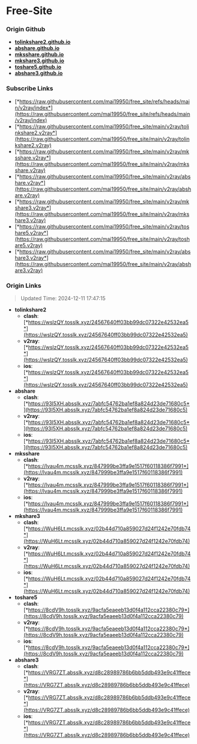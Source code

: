 # Free-Site

### Origin Github

- [**tolinkshare2.github.io**](https://github.com/tolinkshare2/tolinkshare2.github.io)
- [**abshare.github.io**](https://github.com/abshare/abshare.github.io)
- [**mksshare.github.io**](https://github.com/mksshare/mksshare.github.io)
- [**mkshare3.github.io**](https://github.com/mkshare3/mkshare3.github.io)
- [**toshare5.github.io**](https://github.com/toshare5/toshare5.github.io)
- [**abshare3.github.io**](https://github.com/abshare3/abshare3.github.io)

### Subscribe Links

- [*https://raw.githubusercontent.com/mai19950/free_site/refs/heads/main/v2ray/index*](https://raw.githubusercontent.com/mai19950/free_site/refs/heads/main/v2ray/index)
- [*https://raw.githubusercontent.com/mai19950/free_site/main/v2ray/tolinkshare2.v2ray*](https://raw.githubusercontent.com/mai19950/free_site/main/v2ray/tolinkshare2.v2ray)
- [*https://raw.githubusercontent.com/mai19950/free_site/main/v2ray/mksshare.v2ray*](https://raw.githubusercontent.com/mai19950/free_site/main/v2ray/mksshare.v2ray)
- [*https://raw.githubusercontent.com/mai19950/free_site/main/v2ray/abshare.v2ray*](https://raw.githubusercontent.com/mai19950/free_site/main/v2ray/abshare.v2ray)
- [*https://raw.githubusercontent.com/mai19950/free_site/main/v2ray/mkshare3.v2ray*](https://raw.githubusercontent.com/mai19950/free_site/main/v2ray/mkshare3.v2ray)
- [*https://raw.githubusercontent.com/mai19950/free_site/main/v2ray/toshare5.v2ray*](https://raw.githubusercontent.com/mai19950/free_site/main/v2ray/toshare5.v2ray)
- [*https://raw.githubusercontent.com/mai19950/free_site/main/v2ray/abshare3.v2ray*](https://raw.githubusercontent.com/mai19950/free_site/main/v2ray/abshare3.v2ray)

### Origin Links

> Updated Time: 2024-12-11 17:47:15

- **tolinkshare2**
  - **clash**: [*https://wslzQY.tosslk.xyz/24567640ff03bb99dc07322e42532ea5*](https://wslzQY.tosslk.xyz/24567640ff03bb99dc07322e42532ea5)
  - **v2ray**: [*https://wslzQY.tosslk.xyz/24567640ff03bb99dc07322e42532ea5*](https://wslzQY.tosslk.xyz/24567640ff03bb99dc07322e42532ea5)
  - **ios**: [*https://wslzQY.tosslk.xyz/24567640ff03bb99dc07322e42532ea5*](https://wslzQY.tosslk.xyz/24567640ff03bb99dc07322e42532ea5)
- **abshare**
  - **clash**: [*https://93I5XH.absslk.xyz/7abfc54762ba1ef8a824d23de71680c5*](https://93I5XH.absslk.xyz/7abfc54762ba1ef8a824d23de71680c5)
  - **v2ray**: [*https://93I5XH.absslk.xyz/7abfc54762ba1ef8a824d23de71680c5*](https://93I5XH.absslk.xyz/7abfc54762ba1ef8a824d23de71680c5)
  - **ios**: [*https://93I5XH.absslk.xyz/7abfc54762ba1ef8a824d23de71680c5*](https://93I5XH.absslk.xyz/7abfc54762ba1ef8a824d23de71680c5)
- **mksshare**
  - **clash**: [*https://Ivau4m.mcsslk.xyz/847999be3ffa9e1517f60118386f7991*](https://Ivau4m.mcsslk.xyz/847999be3ffa9e1517f60118386f7991)
  - **v2ray**: [*https://Ivau4m.mcsslk.xyz/847999be3ffa9e1517f60118386f7991*](https://Ivau4m.mcsslk.xyz/847999be3ffa9e1517f60118386f7991)
  - **ios**: [*https://Ivau4m.mcsslk.xyz/847999be3ffa9e1517f60118386f7991*](https://Ivau4m.mcsslk.xyz/847999be3ffa9e1517f60118386f7991)
- **mkshare3**
  - **clash**: [*https://WuH6Lt.mcsslk.xyz/02b44d710a859027d24f1242e70fdb74*](https://WuH6Lt.mcsslk.xyz/02b44d710a859027d24f1242e70fdb74)
  - **v2ray**: [*https://WuH6Lt.mcsslk.xyz/02b44d710a859027d24f1242e70fdb74*](https://WuH6Lt.mcsslk.xyz/02b44d710a859027d24f1242e70fdb74)
  - **ios**: [*https://WuH6Lt.mcsslk.xyz/02b44d710a859027d24f1242e70fdb74*](https://WuH6Lt.mcsslk.xyz/02b44d710a859027d24f1242e70fdb74)
- **toshare5**
  - **clash**: [*https://8cdV9h.tosslk.xyz/9acfa5eaeeb13d0f4a112cca22380c79*](https://8cdV9h.tosslk.xyz/9acfa5eaeeb13d0f4a112cca22380c79)
  - **v2ray**: [*https://8cdV9h.tosslk.xyz/9acfa5eaeeb13d0f4a112cca22380c79*](https://8cdV9h.tosslk.xyz/9acfa5eaeeb13d0f4a112cca22380c79)
  - **ios**: [*https://8cdV9h.tosslk.xyz/9acfa5eaeeb13d0f4a112cca22380c79*](https://8cdV9h.tosslk.xyz/9acfa5eaeeb13d0f4a112cca22380c79)
- **abshare3**
  - **clash**: [*https://VRG7ZT.absslk.xyz/d8c28989786b6bb5ddb493e9c41ffece*](https://VRG7ZT.absslk.xyz/d8c28989786b6bb5ddb493e9c41ffece)
  - **v2ray**: [*https://VRG7ZT.absslk.xyz/d8c28989786b6bb5ddb493e9c41ffece*](https://VRG7ZT.absslk.xyz/d8c28989786b6bb5ddb493e9c41ffece)
  - **ios**: [*https://VRG7ZT.absslk.xyz/d8c28989786b6bb5ddb493e9c41ffece*](https://VRG7ZT.absslk.xyz/d8c28989786b6bb5ddb493e9c41ffece)
